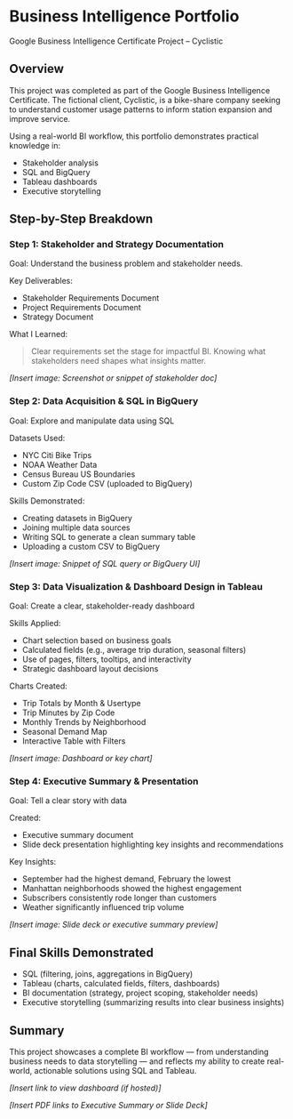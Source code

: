# Business Intelligence Portfolio
Google Business Intelligence Certificate Project – Cyclistic

## Overview
This project was completed as part of the Google Business Intelligence Certificate. The fictional client, Cyclistic, is a bike-share company seeking to understand customer usage patterns to inform station expansion and improve service.

Using a real-world BI workflow, this portfolio demonstrates practical knowledge in:
* Stakeholder analysis
* SQL and BigQuery
* Tableau dashboards
* Executive storytelling

## Step-by-Step Breakdown
### Step 1: Stakeholder and Strategy Documentation
Goal: Understand the business problem and stakeholder needs.

Key Deliverables:
* Stakeholder Requirements Document
* Project Requirements Document
* Strategy Document

What I Learned:
> Clear requirements set the stage for impactful BI. Knowing what stakeholders need shapes what insights matter.

*[Insert image: Screenshot or snippet of stakeholder doc]*

### Step 2: Data Acquisition & SQL in BigQuery
Goal: Explore and manipulate data using SQL

Datasets Used:
* NYC Citi Bike Trips
* NOAA Weather Data
* Census Bureau US Boundaries
* Custom Zip Code CSV (uploaded to BigQuery)

Skills Demonstrated:
* Creating datasets in BigQuery
* Joining multiple data sources
* Writing SQL to generate a clean summary table
* Uploading a custom CSV to BigQuery

*[Insert image: Snippet of SQL query or BigQuery UI]*

### Step 3: Data Visualization & Dashboard Design in Tableau
Goal: Create a clear, stakeholder-ready dashboard

Skills Applied:
* Chart selection based on business goals
* Calculated fields (e.g., average trip duration, seasonal filters)
* Use of pages, filters, tooltips, and interactivity
* Strategic dashboard layout decisions

Charts Created:
* Trip Totals by Month & Usertype
* Trip Minutes by Zip Code
* Monthly Trends by Neighborhood
* Seasonal Demand Map
* Interactive Table with Filters

*[Insert image: Dashboard or key chart]*

### Step 4: Executive Summary & Presentation
Goal: Tell a clear story with data

Created:
* Executive summary document
* Slide deck presentation highlighting key insights and recommendations

Key Insights:
* September had the highest demand, February the lowest
* Manhattan neighborhoods showed the highest engagement
* Subscribers consistently rode longer than customers
* Weather significantly influenced trip volume

*[Insert image: Slide deck or executive summary preview]*

## Final Skills Demonstrated
* SQL (filtering, joins, aggregations in BigQuery)
* Tableau (charts, calculated fields, filters, dashboards)
* BI documentation (strategy, project scoping, stakeholder needs)
* Executive storytelling (summarizing results into clear business insights)

## Summary

This project showcases a complete BI workflow — from understanding business needs to data storytelling — and reflects my ability to create real-world, actionable solutions using SQL and Tableau.

*[Insert link to view dashboard (if hosted)]*

*[Insert PDF links to Executive Summary or Slide Deck]*






